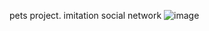 pets project. imitation social network
![image](https://user-images.githubusercontent.com/92175747/186998229-533dab9b-e451-4914-bb4f-df476a2214b4.png)

